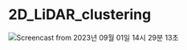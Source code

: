 # 2D_LiDAR_clustering

![Screencast from 2023년 09월 01일 14시 29분 13초](https://github.com/JJiwonYoon/j_LiDAR/assets/140385473/5f58fd56-7d53-4c14-aefc-0159fa1d5054)

